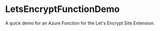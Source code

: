 # LetsEncryptFunctionDemo
A quick demo for an Azure Function for the Let's Encrypt Site Extension. 
